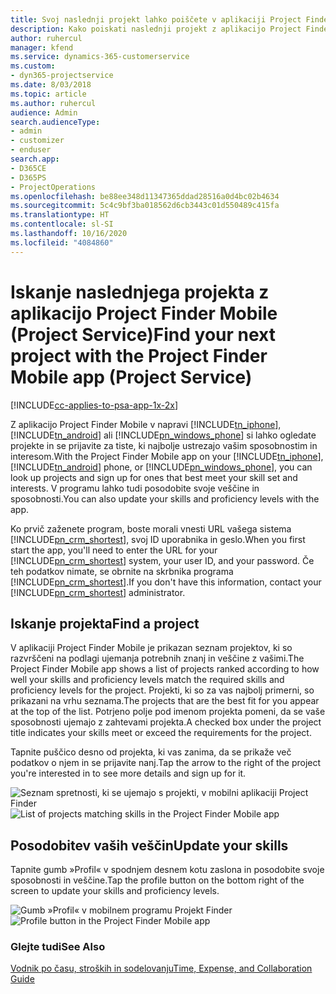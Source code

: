 ```yaml
---
title: Svoj naslednji projekt lahko poiščete v aplikaciji Project Finder Mobile
description: Kako poiskati naslednji projekt z aplikacijo Project Finder Mobile za rešitev Project Service
author: ruhercul
manager: kfend
ms.service: dynamics-365-customerservice
ms.custom:
- dyn365-projectservice
ms.date: 8/03/2018
ms.topic: article
ms.author: ruhercul
audience: Admin
search.audienceType:
- admin
- customizer
- enduser
search.app:
- D365CE
- D365PS
- ProjectOperations
ms.openlocfilehash: be88ee348d11347365ddad28516a0d4bc02b4634
ms.sourcegitcommit: 5c4c9bf3ba018562d6cb3443c01d550489c415fa
ms.translationtype: HT
ms.contentlocale: sl-SI
ms.lasthandoff: 10/16/2020
ms.locfileid: "4084860"
---
```

# <a name="find-your-next-project-with-the-project-finder-mobile-app-project-service"></a><span data-ttu-id="084c5-103">Iskanje naslednjega projekta z aplikacijo Project Finder Mobile (Project Service)</span><span class="sxs-lookup"><span data-stu-id="084c5-103">Find your next project with the Project Finder Mobile app (Project Service)</span></span>

[!INCLUDE[cc-applies-to-psa-app-1x-2x](../includes/cc-applies-to-psa-app-1x-2x.md)]

<span data-ttu-id="084c5-104">Z aplikacijo Project Finder Mobile v napravi [!INCLUDE[tn_iphone](../includes/tn-iphone.md)], [!INCLUDE[tn_android](../includes/tn-android.md)] ali [!INCLUDE[pn_windows_phone](../includes/pn-windows-phone.md)] si lahko ogledate projekte in se prijavite za tiste, ki najbolje ustrezajo vašim sposobnostim in interesom.</span><span class="sxs-lookup"><span data-stu-id="084c5-104">With the Project Finder Mobile app on your [!INCLUDE[tn_iphone](../includes/tn-iphone.md)], [!INCLUDE[tn_android](../includes/tn-android.md)] phone, or [!INCLUDE[pn_windows_phone](../includes/pn-windows-phone.md)], you can look up projects and sign up for ones that best meet your skill set and interests.</span></span> <span data-ttu-id="084c5-105">V programu lahko tudi posodobite svoje veščine in sposobnosti.</span><span class="sxs-lookup"><span data-stu-id="084c5-105">You can also update your skills and proficiency levels with the app.</span></span>  
  
 <span data-ttu-id="084c5-106">Ko prvič zaženete program, boste morali vnesti URL vašega sistema [!INCLUDE[pn_crm_shortest](../includes/pn-crm-shortest.md)], svoj ID uporabnika in geslo.</span><span class="sxs-lookup"><span data-stu-id="084c5-106">When you first start the app, you'll need to enter the URL for your [!INCLUDE[pn_crm_shortest](../includes/pn-crm-shortest.md)] system, your user ID, and your password.</span></span> <span data-ttu-id="084c5-107">Če teh podatkov nimate, se obrnite na skrbnika programa [!INCLUDE[pn_crm_shortest](../includes/pn-crm-shortest.md)].</span><span class="sxs-lookup"><span data-stu-id="084c5-107">If you don't have this information,  contact your [!INCLUDE[pn_crm_shortest](../includes/pn-crm-shortest.md)] administrator.</span></span>  
  
## <a name="find-a-project"></a><span data-ttu-id="084c5-108">Iskanje projekta</span><span class="sxs-lookup"><span data-stu-id="084c5-108">Find a project</span></span>  
 <span data-ttu-id="084c5-109">V aplikaciji Project Finder Mobile je prikazan seznam projektov, ki so razvrščeni na podlagi ujemanja potrebnih znanj in veščine z vašimi.</span><span class="sxs-lookup"><span data-stu-id="084c5-109">The Project Finder Mobile app shows a list of projects ranked according to how well your skills and proficiency levels match the required skills and proficiency levels for the project.</span></span> <span data-ttu-id="084c5-110">Projekti, ki so za vas najbolj primerni, so prikazani na vrhu seznama.</span><span class="sxs-lookup"><span data-stu-id="084c5-110">The projects that are the best fit for you appear at the top of the list.</span></span> <span data-ttu-id="084c5-111">Potrjeno polje pod imenom projekta pomeni, da se vaše sposobnosti ujemajo z zahtevami projekta.</span><span class="sxs-lookup"><span data-stu-id="084c5-111">A checked box under the project title indicates your skills meet or exceed the requirements for the project.</span></span>  
  
 <span data-ttu-id="084c5-112">Tapnite puščico desno od projekta, ki vas zanima, da se prikaže več podatkov o njem in se prijavite nanj.</span><span class="sxs-lookup"><span data-stu-id="084c5-112">Tap the arrow to the right of the project you're interested in to see more details and sign up for it.</span></span>  
  
 <span data-ttu-id="084c5-113">![Seznam spretnosti, ki se ujemajo s projekti, v mobilni aplikaciji Project Finder](../psa/media/project-service-project-finder-list.png "Seznam spretnosti, ki se ujemajo s projekti, v mobilni aplikaciji Project Finder")</span><span class="sxs-lookup"><span data-stu-id="084c5-113">![List of projects matching skills in the Project Finder Mobile app](../psa/media/project-service-project-finder-list.png "List of projects matching skills in the Project Finder Mobile app")</span></span>  
  
## <a name="update-your-skills"></a><span data-ttu-id="084c5-114">Posodobitev vaših veščin</span><span class="sxs-lookup"><span data-stu-id="084c5-114">Update your skills</span></span>  
 <span data-ttu-id="084c5-115">Tapnite gumb »Profil« v spodnjem desnem kotu zaslona in posodobite svoje sposobnosti in veščine.</span><span class="sxs-lookup"><span data-stu-id="084c5-115">Tap the profile button on the bottom right of the screen to update your skills and proficiency levels.</span></span>  
  
 <span data-ttu-id="084c5-116">![Gumb »Profil« v mobilnem programu Projekt Finder](../psa/media/project-service-project-finder-profile.png "Gumb »Profil« v mobilnem programu Projekt Finder")</span><span class="sxs-lookup"><span data-stu-id="084c5-116">![Profile button in the Project Finder Mobile app](../psa/media/project-service-project-finder-profile.png "Profile button in the Project Finder Mobile app")</span></span>  
  
### <a name="see-also"></a><span data-ttu-id="084c5-117">Glejte tudi</span><span class="sxs-lookup"><span data-stu-id="084c5-117">See Also</span></span>  
 [<span data-ttu-id="084c5-118">Vodnik po času, stroških in sodelovanju</span><span class="sxs-lookup"><span data-stu-id="084c5-118">Time, Expense, and Collaboration Guide</span></span>](../psa/time-expense-collaboration-guide.md)
